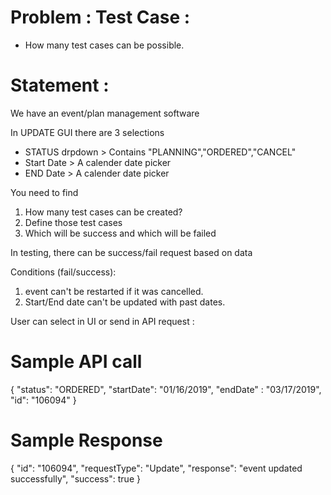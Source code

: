 # Problem : Test Case : 
- How many test cases can be possible. 

# Statement : 
We have an event/plan management software 

In UPDATE GUI there are 3 selections 
- STATUS drpdown > Contains "PLANNING","ORDERED","CANCEL"
- Start Date > A calender date picker 
- END Date > A calender date picker 

You need to find 
1. How many test cases can be created? 
2. Define those test cases 
3. Which will be success and which will be failed

In testing, there can be success/fail request based on data

Conditions (fail/success): 
1. event can't be restarted if it was cancelled. 
2. Start/End date can't be updated with past dates.

User can select in UI or send in API request : 

# Sample API call 

{ "status": "ORDERED", "startDate": "01/16/2019", "endDate" : "03/17/2019", "id": "106094" }
 
# Sample Response 

{
"id": "106094",
"requestType": "Update",
"response": "event updated successfully",
"success": true
}
